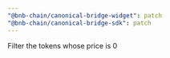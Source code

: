 ```yaml
---
"@bnb-chain/canonical-bridge-widget": patch
"@bnb-chain/canonical-bridge-sdk": patch
---
```


Filter the tokens whose price is 0
